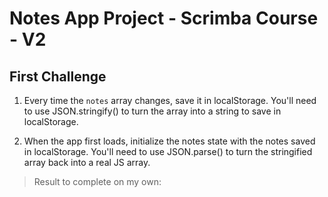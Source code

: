 # Notes App Project - Scrimba Course - V2

## First Challenge

1. Every time the `notes` array changes, save it
   in localStorage. You'll need to use JSON.stringify()
   to turn the array into a string to save in localStorage.

2. When the app first loads, initialize the notes state
   with the notes saved in localStorage. You'll need to
   use JSON.parse() to turn the stringified array back
   into a real JS array.

> Result to complete on my own:
